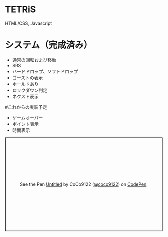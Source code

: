# TETRiS
HTML/CSS, Javascript

# システム（完成済み）
- 通常の回転および移動
- SRS
- ハードドロップ、ソフトドロップ
- ゴーストの表示
- ホールドあり
- ロックダウン判定
- ネクスト表示

#これからの実装予定
- ゲームオーバー
- ポイント表示
- 時間表示

<p class="codepen" data-height="300" data-theme-id="dark" data-default-tab="js,result" data-slug-hash="RwJJdVQ" data-preview="true" data-user="coco9122" style="height: 300px; box-sizing: border-box; display: flex; align-items: center; justify-content: center; border: 2px solid; margin: 1em 0; padding: 1em;">
  <span>See the Pen <a href="https://codepen.io/coco9122/pen/RwJJdVQ">
  Untitled</a> by CoCo9122 (<a href="https://codepen.io/coco9122">@coco9122</a>)
  on <a href="https://codepen.io">CodePen</a>.</span>
</p>
<script async src="https://cpwebassets.codepen.io/assets/embed/ei.js"></script>